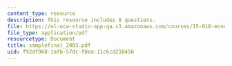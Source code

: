 ```yaml
---
content_type: resource
description: This resource includes 8 questions.
file: https://ol-ocw-studio-app-qa.s3.amazonaws.com/courses/15-010-economic-analysis-for-business-decisions-fall-2004/f92df9681af657dcf8ea11c6cd218458_samplefinal_2003.pdf
file_type: application/pdf
resourcetype: Document
title: samplefinal_2003.pdf
uid: f92df968-1af6-57dc-f8ea-11c6cd218458
---
```

